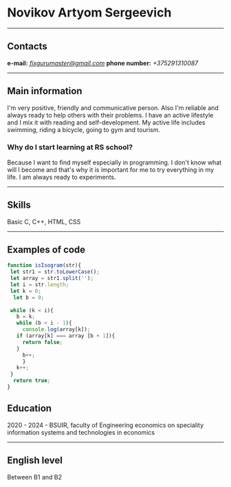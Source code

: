 # Novikov Artyom Sergeevich #
* * * *
## Contacts ##
**e-mail:** *fixgurumaster@gmail.com*
**phone number:** *+375291310087*
* * * *
## Main information ##

I'm very positive, friendly and communicative person. Also I'm reliable and always ready to help others with their problems. I have an active lifestyle and I mix it with reading and self-development. My active life includes swimming, riding a bicycle, going to gym and tourism.
### Why do I start learning at RS school? ###

Because I want to find myself especially in programming. I don't know what will I become and that's why it is important for me to try everything in my life. I am always ready to experiments.

* * * * 
## Skills ##
Basic C, C++, HTML, CSS
* * * *

## Examples of code ##
```javascript
function isIsogram(str){
 let str1 = str.toLowerCase();
 let array = str1.split('');
 let i = str.length;
 let k = 0;
  let b = 0;
  
 while (k < i){
   b = k;
   while (b < i - 1){
     console.log(array[k]);
   if (array[k] === array [b + 1]){
     return false;
   }
     b++;
     }
   k++;
 }
  return true;
}
```

## Education ##
2020 - 2024 - BSUIR, faculty of Engineering economics on speciality information systems and technologies in economics
* * * *

## English level ##
Between B1 and B2